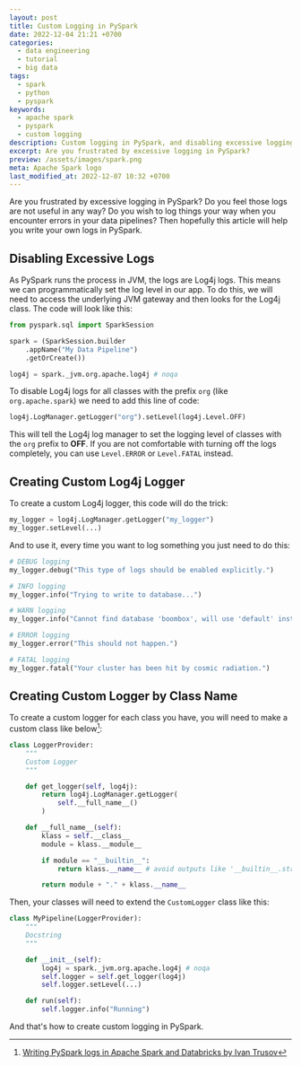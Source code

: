 ```yaml
---
layout: post
title: Custom Logging in PySpark
date: 2022-12-04 21:21 +0700
categories:
  - data engineering
  - tutorial
  - big data
tags:
  - spark
  - python
  - pyspark
keywords:
  - apache spark
  - pyspark
  - custom logging
description: Custom logging in PySpark, and disabling excessive logging.
excerpt: Are you frustrated by excessive logging in PySpark?
preview: /assets/images/spark.png
meta: Apache Spark logo
last_modified_at: 2022-12-07 10:32 +0700
---
```


Are you frustrated by excessive logging in PySpark? Do you feel those logs are not
useful in any way? Do you wish to log things your way when you encounter errors
in your data pipelines? Then hopefully this article will help you write your own
logs in PySpark.

## Disabling Excessive Logs

As PySpark runs the process in JVM, the logs are Log4j logs. This means we can
programmatically set the log level in our app. To do this, we will need to access
the underlying JVM gateway and then looks for the Log4j class. The code will look
like this:

```python
from pyspark.sql import SparkSession

spark = (SparkSession.builder
    .appName("My Data Pipeline")
    .getOrCreate())

log4j = spark._jvm.org.apache.log4j # noqa
```

To disable Log4j logs for all classes with the prefix `org`
(like `org.apache.spark`)
we need to add this line of code:

```python
log4j.LogManager.getLogger("org").setLevel(log4j.Level.OFF)
```

This will tell the Log4j log manager to set the logging level of classes with the
`org` prefix to **OFF**. If you are not comfortable with turning off the logs completely,
you can use `Level.ERROR` or `Level.FATAL` instead.

## Creating Custom Log4j Logger

To create a custom Log4j logger, this code will do the trick:

```python
my_logger = log4j.LogManager.getLogger("my_logger")
my_logger.setLevel(...)
```

And to use it, every time you want to log something you just need to do this:

```python
# DEBUG logging
my_logger.debug("This type of logs should be enabled explicitly.")

# INFO logging
my_logger.info("Trying to write to database...")

# WARN logging
my_logger.info("Cannot find database 'boombox', will use 'default' instead.")

# ERROR logging
my_logger.error("This should not happen.")

# FATAL logging
my_logger.fatal("Your cluster has been hit by cosmic radiation.")
```

## Creating Custom Logger by Class Name

To create a custom logger for each class you have, you will need to make a custom
class like below[^1]:

```python
class LoggerProvider:
    """
    Custom Logger
    """

    def get_logger(self, log4j):
        return log4j.LogManager.getLogger(
            self.__full_name__()
        )

    def __full_name__(self):
        klass = self.__class__
        module = klass.__module__

        if module == "__builtin__":
            return klass.__name__ # avoid outputs like '__builtin__.str'

        return module + "." + klass.__name__
```

Then, your classes will need to extend the `CustomLogger` class like this:

```python
class MyPipeline(LoggerProvider):
    """
    Docstring
    """

    def __init__(self):
        log4j = spark._jvm.org.apache.log4j # noqa
        self.logger = self.get_logger(log4j)
        self.logger.setLevel(...)

    def run(self):
        self.logger.info("Running")
```

And that's how to create custom logging in PySpark.

[^1]: [Writing PySpark logs in Apache Spark and Databricks by Ivan Trusov](https://polarpersonal.medium.com/writing-pyspark-logs-in-apache-spark-and-databricks-8590c28d1d51)